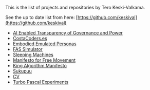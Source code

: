 This is the list of projects and repositories by Tero Keski-Valkama.

See the up to date list from here: [https://github.com/keskival](https://github.com/keskival)

- [AI Enabled Transparency of Governance and Power](ai_enabled_transparency_of_governance_and_power)
- [CostaCoders.es](./costacoders.es)
- [Embodied Emulated Personas](embodied-emulated-personas)
- [FAS Simulator](FAS-Simulator)
- [Sleeping Machines](sleeping_machines)
- [Manifesto for Free Movement](manifesto_for_free_movement)
- [King Algorithm Manifesto](king-algorithm-manifesto)
- [Sukupuu](sukupuu)
- [CV](cv)
- [Turbo Pascal Experiments](turbo-pascal-experiments)
